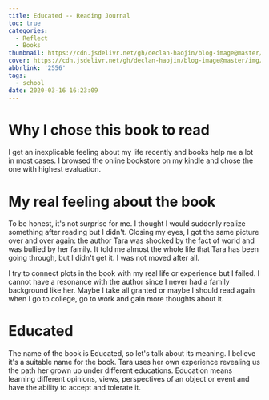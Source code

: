 ```yaml
---
title: Educated -- Reading Journal
toc: true
categories:
  - Reflect
  - Books
thumbnail: https://cdn.jsdelivr.net/gh/declan-haojin/blog-image@master/img/1231
cover: https://cdn.jsdelivr.net/gh/declan-haojin/blog-image@master/img/1231
abbrlink: '2556'
tags:
  - school
date: 2020-03-16 16:23:09
---
```

# Why I chose this book to read

I get an inexplicable feeling about my life recently and books help me a lot in most cases. I browsed the online bookstore on my kindle and chose the one with highest evaluation.

# My real feeling about the book

To be honest, it's not surprise for me. I thought I would suddenly realize something after reading but I didn't. Closing my eyes, I got the same picture over and over again: the author Tara was shocked by the fact of world and was bullied by her family. It told me almost the whole life that Tara has been going through, but I didn't get it. I was not moved after all.

I try to connect plots in the book with my real life or experience but I failed. I cannot have a resonance with the author since I never had a family background like her. Maybe I take all granted or maybe I should read again when I go to college, go to work and gain more thoughts about it.

# Educated

The name of the book is Educated, so let's talk about its meaning. I believe it's a suitable name for the book. Tara uses her own experience revealing us the path her grown up under different educations. Education means learning different opinions, views, perspectives of an object or event and have the ability to accept and tolerate it. 